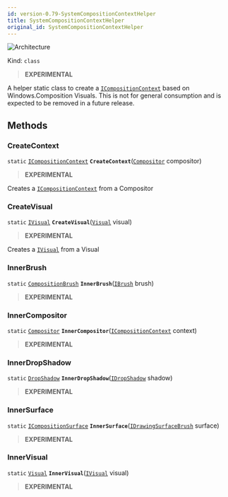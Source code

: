 ```yaml
---
id: version-0.79-SystemCompositionContextHelper
title: SystemCompositionContextHelper
original_id: SystemCompositionContextHelper
---
```


![Architecture](https://img.shields.io/badge/architecture-new_only-blue)

Kind: `class`

> **EXPERIMENTAL**

A helper static class to create a [`ICompositionContext`](ICompositionContext) based on Windows.Composition Visuals. This is not for general consumption and is expected to be removed in a future release.

## Methods
### CreateContext
`static` [`ICompositionContext`](ICompositionContext) **`CreateContext`**([`Compositor`](https://docs.microsoft.com/uwp/api/Windows.UI.Composition.Compositor) compositor)

> **EXPERIMENTAL**

Creates a [`ICompositionContext`](ICompositionContext) from a Compositor

### CreateVisual
`static` [`IVisual`](IVisual) **`CreateVisual`**([`Visual`](https://docs.microsoft.com/uwp/api/Windows.UI.Composition.Visual) visual)

> **EXPERIMENTAL**

Creates a [`IVisual`](IVisual) from a Visual

### InnerBrush
`static` [`CompositionBrush`](https://docs.microsoft.com/uwp/api/Windows.UI.Composition.CompositionBrush) **`InnerBrush`**([`IBrush`](IBrush) brush)

> **EXPERIMENTAL**

### InnerCompositor
`static` [`Compositor`](https://docs.microsoft.com/uwp/api/Windows.UI.Composition.Compositor) **`InnerCompositor`**([`ICompositionContext`](ICompositionContext) context)

> **EXPERIMENTAL**

### InnerDropShadow
`static` [`DropShadow`](https://docs.microsoft.com/uwp/api/Windows.UI.Composition.DropShadow) **`InnerDropShadow`**([`IDropShadow`](IDropShadow) shadow)

> **EXPERIMENTAL**

### InnerSurface
`static` [`ICompositionSurface`](https://docs.microsoft.com/uwp/api/Windows.UI.Composition.ICompositionSurface) **`InnerSurface`**([`IDrawingSurfaceBrush`](IDrawingSurfaceBrush) surface)

> **EXPERIMENTAL**

### InnerVisual
`static` [`Visual`](https://docs.microsoft.com/uwp/api/Windows.UI.Composition.Visual) **`InnerVisual`**([`IVisual`](IVisual) visual)

> **EXPERIMENTAL**
